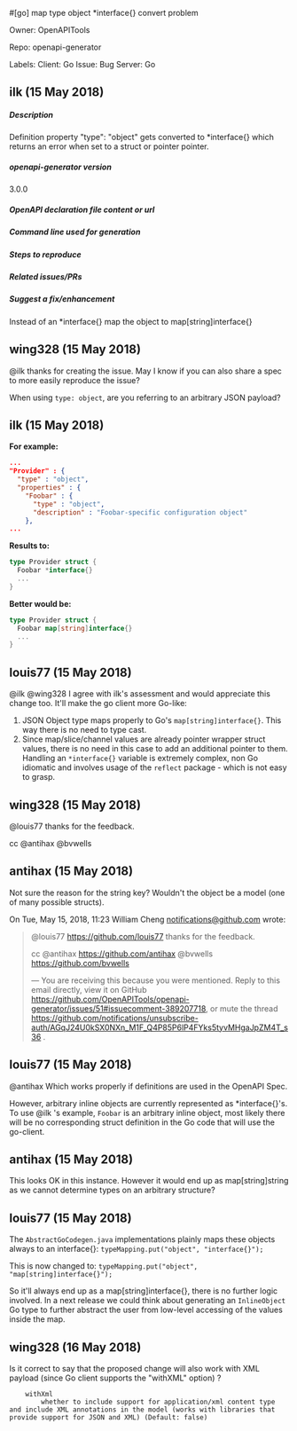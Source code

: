#[go] map type object *interface{} convert problem

Owner: OpenAPITools

Repo: openapi-generator

Labels: Client: Go Issue: Bug Server: Go 

## ilk (15 May 2018)

<!--
Please follow the issue template below for bug reports and feature requests.
Also please indicate in the issue title which language/library is concerned. Eg:  [JAVA] Bug generating foo with bar 
-->

##### Description

<!-- describe what is the question, suggestion or issue and why this is a problem for you. -->

Definition property "type": "object" gets converted to *interface{} which returns an error when set to a struct or pointer pointer.

##### openapi-generator version

<!-- which version of openapi-generator are you using, is it a regression? -->
3.0.0
##### OpenAPI declaration file content or url

<!-- if it is a bug, a json or yaml that produces it.
If you post the code inline, please wrap it with
```yaml
(here your code)
```
(for YAML code) or
```json
(here your code)
```
(for JSON code), so it becomes more readable. If it is longer than about ten lines,
please create a Gist (https://gist.github.com) or upload it somewhere else and
link it here.
  -->

##### Command line used for generation

<!-- including the language, libraries and various options -->

##### Steps to reproduce

<!-- unambiguous set of steps to reproduce the bug.-->

##### Related issues/PRs

<!-- has a similar issue/PR been reported/opened before? Please do a search in https://github.com/openapitools/openapi-generator/issues?utf8=%E2%9C%93&q=is%3Aissue%20 -->

##### Suggest a fix/enhancement

<!-- if you can't fix the bug yourself, perhaps you can point to what might be
  causing the problem (line of code or commit), or simply make a suggestion -->

Instead of an *interface{} map the object to map[string]interface{}


## wing328 (15 May 2018)

@ilk thanks for creating the issue. May I know if you can also share a spec to more easily reproduce the issue?

When using `type: object`, are you referring to an arbitrary JSON payload?

## ilk (15 May 2018)

**For example:**
```json
...
"Provider" : {
  "type" : "object",
  "properties" : {
    "Foobar" : {
      "type" : "object",
      "description" : "Foobar-specific configuration object"
    },
...
```

**Results to:**
```go
type Provider struct {
  Foobar *interface{}
  ...
}
```

**Better would be:**
```go
type Provider struct {
  Foobar map[string]interface{}
  ...
}
```

## louis77 (15 May 2018)

@ilk @wing328 I agree with ilk's assessment and would appreciate this change too. It'll make the go client more Go-like:

1. JSON Object type maps properly to Go's `map[string]interface{}`. This way there is no need to type cast.
2. Since map/slice/channel values are already pointer wrapper struct values, there is no need in this case to add an additional pointer to them. Handling an `*interface{}` variable is extremely complex, non Go idiomatic and involves usage of the `reflect` package - which is not easy to grasp.



## wing328 (15 May 2018)

@louis77 thanks for the feedback.

cc @antihax  @bvwells

## antihax (15 May 2018)

Not sure the reason for the string key? Wouldn't the object be a model (one
of many possible structs).

On Tue, May 15, 2018, 11:23 William Cheng <notifications@github.com> wrote:

> @louis77 <https://github.com/louis77> thanks for the feedback.
>
> cc @antihax <https://github.com/antihax> @bvwells
> <https://github.com/bvwells>
>
> —
> You are receiving this because you were mentioned.
> Reply to this email directly, view it on GitHub
> <https://github.com/OpenAPITools/openapi-generator/issues/51#issuecomment-389207718>,
> or mute the thread
> <https://github.com/notifications/unsubscribe-auth/AGqJ24U0kSX0NXn_M1F_Q4P85P6lP4FYks5tyvMHgaJpZM4T_s36>
> .
>


## louis77 (15 May 2018)

@antihax Which works properly if definitions are used in the OpenAPI Spec. 

However, arbitrary inline objects are currently represented as *interface{}'s. To use @ilk 's example, `Foobar` is an arbitrary inline object, most likely there will be no corresponding struct definition in the Go code that will use the go-client.



## antihax (15 May 2018)

This looks OK in this instance. However it would end up as map[string]string as we cannot determine types on an arbitrary structure?

## louis77 (15 May 2018)

The `AbstractGoCodegen.java` implementations plainly maps these objects always to an interface{}:
`typeMapping.put("object", "interface{}");`

This is now changed to:
`typeMapping.put("object", "map[string]interface{}");`

So it'll always end up as a map[string]interface{}, there is no further logic involved. In a next release we could think about generating an `InlineObject` Go type to further abstract the user from low-level accessing of the values inside the map.


## wing328 (16 May 2018)

Is it correct to say that the proposed change will also work with XML payload (since Go client supports the "withXML" option) ?
```
	withXml
	    whether to include support for application/xml content type and include XML annotations in the model (works with libraries that provide support for JSON and XML) (Default: false)
```

